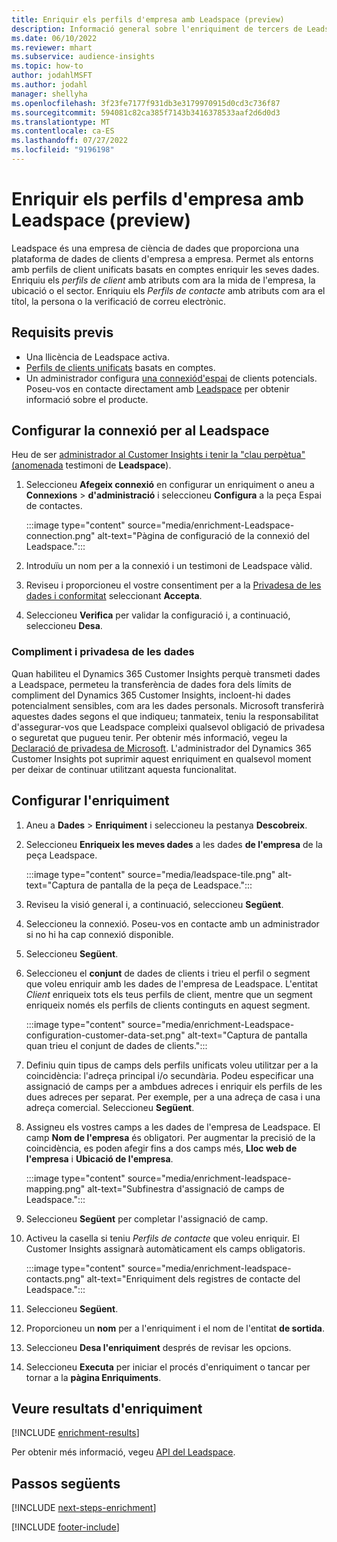 ```yaml
---
title: Enriquir els perfils d'empresa amb Leadspace (preview)
description: Informació general sobre l'enriquiment de tercers de Leadspace.
ms.date: 06/10/2022
ms.reviewer: mhart
ms.subservice: audience-insights
ms.topic: how-to
author: jodahlMSFT
ms.author: jodahl
manager: shellyha
ms.openlocfilehash: 3f23fe7177f931db3e3179970915d0cd3c736f87
ms.sourcegitcommit: 594081c82ca385f7143b3416378533aaf2d6d0d3
ms.translationtype: MT
ms.contentlocale: ca-ES
ms.lasthandoff: 07/27/2022
ms.locfileid: "9196198"
---
```

# <a name="enrich-company-profiles-with-leadspace-preview"></a>Enriquir els perfils d'empresa amb Leadspace (preview)

Leadspace és una empresa de ciència de dades que proporciona una plataforma de dades de clients d'empresa a empresa. Permet als entorns amb perfils de client unificats basats en comptes enriquir les seves dades. Enriquiu els *perfils de client* amb atributs com ara la mida de l'empresa, la ubicació o el sector. Enriquiu els *Perfils de contacte* amb atributs com ara el títol, la persona o la verificació de correu electrònic.

## <a name="prerequisites"></a>Requisits previs

- Una llicència de Leadspace activa.
- [Perfils de clients unificats](customer-profiles.md) basats en comptes.
- Un administrador configura [una connexió](connections.md)[d'espai](#configure-the-connection-for-leadspace) de clients potencials. Poseu-vos en contacte directament amb [Leadspace](https://www.leadspace.com/leadspace-microsoft-dynamics-365/) per obtenir informació sobre el producte.

## <a name="configure-the-connection-for-leadspace"></a>Configurar la connexió per al Leadspace

Heu de ser [administrador al Customer Insights i tenir la "clau perpètua" (anomenada](permissions.md#admin) testimoni de **Leadspace**).

1. Seleccioneu **Afegeix connexió** en configurar un enriquiment o aneu a **Connexions** > **d'administració** i seleccioneu **Configura** a la peça Espai de contactes.

   :::image type="content" source="media/enrichment-Leadspace-connection.png" alt-text="Pàgina de configuració de la connexió del Leadspace.":::

1. Introduïu un nom per a la connexió i un testimoni de Leadspace vàlid.

1. Reviseu i proporcioneu el vostre consentiment per a la [Privadesa de les dades i conformitat](#data-privacy-and-compliance) seleccionant **Accepta**.

1. Seleccioneu **Verifica** per validar la configuració i, a continuació, seleccioneu **Desa**.

### <a name="data-privacy-and-compliance"></a>Compliment i privadesa de les dades

Quan habiliteu el Dynamics 365 Customer Insights perquè transmeti dades a Leadspace, permeteu la transferència de dades fora dels límits de compliment del Dynamics 365 Customer Insights, incloent-hi dades potencialment sensibles, com ara les dades personals. Microsoft transferirà aquestes dades segons el que indiqueu; tanmateix, teniu la responsabilitat d'assegurar-vos que Leadspace compleixi qualsevol obligació de privadesa o seguretat que pugueu tenir. Per obtenir més informació, vegeu la [Declaració de privadesa de Microsoft](https://go.microsoft.com/fwlink/?linkid=396732).
L'administrador del Dynamics 365 Customer Insights pot suprimir aquest enriquiment en qualsevol moment per deixar de continuar utilitzant aquesta funcionalitat.

## <a name="configure-the-enrichment"></a>Configurar l'enriquiment

1. Aneu a **Dades** > **Enriquiment** i seleccioneu la pestanya **Descobreix**.

1. Seleccioneu **Enriqueix les meves dades** a les dades **de l'empresa** de la peça Leadspace.

   :::image type="content" source="media/leadspace-tile.png" alt-text="Captura de pantalla de la peça de Leadspace.":::

1. Reviseu la visió general i, a continuació, seleccioneu **Següent**.

1. Seleccioneu la connexió. Poseu-vos en contacte amb un administrador si no hi ha cap connexió disponible.

1. Seleccioneu **Següent**.

1. Seleccioneu el **conjunt** de dades de clients i trieu el perfil o segment que voleu enriquir amb les dades de l'empresa de Leadspace. L'entitat *Client* enriqueix tots els teus perfils de client, mentre que un segment enriqueix només els perfils de clients continguts en aquest segment.

    :::image type="content" source="media/enrichment-Leadspace-configuration-customer-data-set.png" alt-text="Captura de pantalla quan trieu el conjunt de dades de clients.":::

1. Definiu quin tipus de camps dels perfils unificats voleu utilitzar per a la coincidència: l'adreça principal i/o secundària. Podeu especificar una assignació de camps per a ambdues adreces i enriquir els perfils de les dues adreces per separat. Per exemple, per a una adreça de casa i una adreça comercial. Seleccioneu **Següent**.

1. Assigneu els vostres camps a les dades de l'empresa de Leadspace. El camp **Nom de l'empresa** és obligatori. Per augmentar la precisió de la coincidència, es poden afegir fins a dos camps més, **Lloc web de l'empresa** i **Ubicació de l'empresa**.

   :::image type="content" source="media/enrichment-leadspace-mapping.png" alt-text="Subfinestra d'assignació de camps de Leadspace.":::

1. Seleccioneu **Següent** per completar l'assignació de camp.

1. Activeu la casella si teniu *Perfils de contacte* que voleu enriquir. El Customer Insights assignarà automàticament els camps obligatoris.

   :::image type="content" source="media/enrichment-leadspace-contacts.png" alt-text="Enriquiment dels registres de contacte del Leadspace.":::

1. Seleccioneu **Següent**.

1. Proporcioneu un **nom** per a l'enriquiment i el nom de l'entitat **de sortida**.

1. Seleccioneu **Desa l'enriquiment** després de revisar les opcions.

1. Seleccioneu **Executa** per iniciar el procés d'enriquiment o tancar per tornar a la **pàgina Enriquiments**.

## <a name="view-enrichment-results"></a>Veure resultats d'enriquiment

[!INCLUDE [enrichment-results](includes/enrichment-results.md)]

Per obtenir més informació, vegeu [API del Leadspace](https://support.leadspace.com/hc/en-us/sections/201997649-API).

## <a name="next-steps"></a>Passos següents

[!INCLUDE [next-steps-enrichment](includes/next-steps-enrichment.md)]

[!INCLUDE [footer-include](includes/footer-banner.md)]
